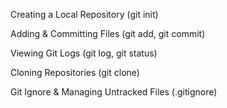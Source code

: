 Creating a Local Repository (git init)

Adding & Committing Files (git add, git commit)

Viewing Git Logs (git log, git status)

Cloning Repositories (git clone)

Git Ignore & Managing Untracked Files (.gitignore)
